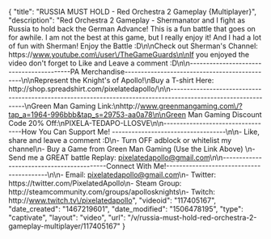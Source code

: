 {
    "title": "RUSSIA MUST HOLD - Red Orchestra 2 Gameplay {Multiplayer}",
    "description": "Red Orchestra 2 Gameplay - Shermanator and I fight as Russia to hold back the German Advance!  This is a fun battle that goes on for awhile.  I am not the best at this game, but I really enjoy it!  And I had a lot of fun with Sherman!  Enjoy the Battle :D\n\nCheck out Sherman's Channel: https:\/\/www.youtube.com\/user\/TheGameGuards\n\nIf you enjoyed the video don't forget to Like and Leave a comment :D\n\n-----------------------------------------PA Merchandise----------------------------------------------\n\nRepresent the Knight's of Apollo!\nBuy a T-shirt Here: http:\/\/shop.spreadshirt.com\/pixelatedapollo\/\n\n---------------------------------------------------------------------------------------------------------------\nGreen Man Gaming Link:\nhttp:\/\/www.greenmangaming.com\/?tap_a=1964-996bbb&tap_s=29753-aa0a78\n\nGreen Man Gaming Discount Code 20% Off:\nPIXELA-TEDAPO-LLOSVE\n\n----------------------------------How You Can Support Me! -----------------------------------\n\n- Like, share and leave a comment :D\n- Turn OFF adblock or whitelist my channel\n- Buy a Game from Green Man Gaming (Use the Link Above) \n- Send me a GREAT battle Replay: pixelatedapollo@gmail.com\n\n------------------------------------------Connect With Me!-----------------------------------------\n\n- Email: pixelatedapollo@gmail.com\n- Twitter: https:\/\/twitter.com\/PixelatedApollo\n- Steam Group:  http:\/\/steamcommunity.com\/groups\/apollosknights\n- Twitch: http:\/\/www.twitch.tv\/pixelatedapollo",
    "videoid": "117405167",
    "date_created": "1467219601",
    "date_modified": "1506478195",
    "type": "captivate",
    "layout": "video",
    "url": "\/v\/russia-must-hold-red-orchestra-2-gameplay-multiplayer\/117405167"
}